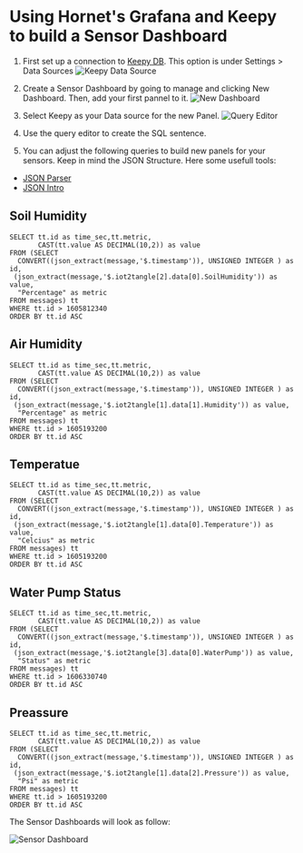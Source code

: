 # Using Hornet's Grafana and Keepy to build a Sensor Dashboard

1. First set up a connection to [Keepy DB](https://github.com/iot2tangle/Keepy). This option is under Settings > Data Sources
![Keepy Data Source](https://user-images.githubusercontent.com/51343893/100308710-43776580-2f66-11eb-9f80-f84a177a8ca0.png)

2. Create a Sensor Dashboard by going to manage and clicking New Dashboard. Then, add your first pannel to it. 
![New Dashboard](https://user-images.githubusercontent.com/51343893/100419181-498e4480-3041-11eb-99ca-d9c6b3cd39f5.png)

3. Select Keepy as your Data source for the new Panel.
![Query Editor](https://user-images.githubusercontent.com/51343893/100419370-a8ec5480-3041-11eb-96ac-6b5f639ae466.png)

4. Use the query editor to create the SQL sentence.
5. You can adjust the following queries to build new panels for your sensors. Keep in mind the JSON Structure. Here some usefull tools:
* [JSON Parser](https://jsonformatter.org/json-parser)
* [JSON Intro](https://www.w3schools.com/js/js_json_intro.asp)


## Soil Humidity
```
SELECT tt.id as time_sec,tt.metric,
       CAST(tt.value AS DECIMAL(10,2)) as value
FROM (SELECT
  CONVERT((json_extract(message,'$.timestamp')), UNSIGNED INTEGER ) as id,
 (json_extract(message,'$.iot2tangle[2].data[0].SoilHumidity')) as value,
  "Percentage" as metric
FROM messages) tt
WHERE tt.id > 1605812340
ORDER BY tt.id ASC
```
## Air Humidity
```
SELECT tt.id as time_sec,tt.metric,
       CAST(tt.value AS DECIMAL(10,2)) as value
FROM (SELECT
  CONVERT((json_extract(message,'$.timestamp')), UNSIGNED INTEGER ) as id,
 (json_extract(message,'$.iot2tangle[1].data[1].Humidity')) as value,
  "Percentage" as metric
FROM messages) tt
WHERE tt.id > 1605193200
ORDER BY tt.id ASC
```
## Temperatue
```
SELECT tt.id as time_sec,tt.metric,
       CAST(tt.value AS DECIMAL(10,2)) as value
FROM (SELECT
  CONVERT((json_extract(message,'$.timestamp')), UNSIGNED INTEGER ) as id,
 (json_extract(message,'$.iot2tangle[1].data[0].Temperature')) as value,
  "Celcius" as metric
FROM messages) tt
WHERE tt.id > 1605193200
ORDER BY tt.id ASC
```
## Water Pump Status
```
SELECT tt.id as time_sec,tt.metric,
       CAST(tt.value AS DECIMAL(10,2)) as value
FROM (SELECT
  CONVERT((json_extract(message,'$.timestamp')), UNSIGNED INTEGER ) as id,
 (json_extract(message,'$.iot2tangle[3].data[0].WaterPump')) as value,
  "Status" as metric
FROM messages) tt
WHERE tt.id > 1606330740
ORDER BY tt.id ASC
```
## Preassure
```
SELECT tt.id as time_sec,tt.metric,
       CAST(tt.value AS DECIMAL(10,2)) as value
FROM (SELECT
  CONVERT((json_extract(message,'$.timestamp')), UNSIGNED INTEGER ) as id,
 (json_extract(message,'$.iot2tangle[1].data[2].Pressure')) as value,
  "Psi" as metric
FROM messages) tt
WHERE tt.id > 1605193200
ORDER BY tt.id ASC
```
The Sensor Dashboards will look as follow:

![Sensor Dashboard](https://user-images.githubusercontent.com/51343893/100419281-82c6b480-3041-11eb-803e-f906038415d3.png)
